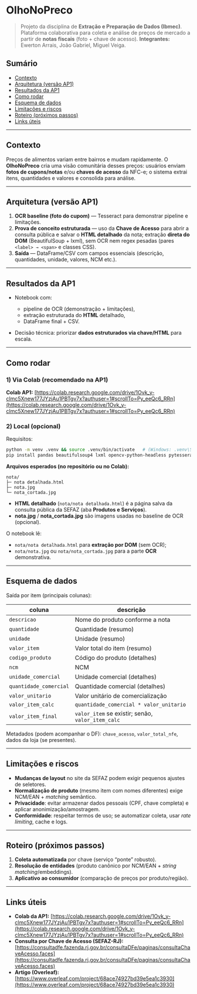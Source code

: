 # OlhoNoPreco

> Projeto da disciplina de **Extração e Preparação de Dados (Ibmec)**. Plataforma colaborativa para coleta e análise de preços de mercado a partir de **notas fiscais** (foto + chave de acesso).
> **Integrantes:** Ewerton Arrais, João Gabriel, Miguel Veiga.

## Sumário

* [Contexto](#contexto)
* [Arquitetura (versão AP1)](#arquitetura-versão-ap1)
* [Resultados da AP1](#resultados-da-ap1)
* [Como rodar](#como-rodar)
* [Esquema de dados](#esquema-de-dados)
* [Limitações e riscos](#limitações-e-riscos)
* [Roteiro (próximos passos)](#roteiro-próximos-passos)
* [Links úteis](#links-úteis)

---

## Contexto

Preços de alimentos variam entre bairros e mudam rapidamente. O **OlhoNoPreco** cria uma visão comunitária desses preços: usuários enviam **fotos de cupons/notas** e/ou **chaves de acesso** da NFC-e; o sistema extrai itens, quantidades e valores e consolida para análise.

---

## Arquitetura (versão AP1)

1. **OCR baseline (foto do cupom)** — Tesseract para demonstrar pipeline e limitações.
2. **Prova de conceito estruturada** — uso da **Chave de Acesso** para abrir a consulta pública e salvar o **HTML detalhado** da nota; extração **direta do DOM** (BeautifulSoup + lxml), sem OCR nem regex pesadas (pares `<label> → <span>` e classes CSS).
3. **Saída** — DataFrame/CSV com campos essenciais (descrição, quantidades, unidade, valores, NCM etc.).

---

## Resultados da AP1

* Notebook com:

  * pipeline de OCR (demonstração + limitações),
  * extração estruturada do **HTML** detalhado,
  * DataFrame final + CSV.
* Decisão técnica: priorizar **dados estruturados via chave/HTML** para escala.

---

## Como rodar

### 1) Via Colab (recomendado na AP1)

**Colab AP1:** [https://colab.research.google.com/drive/1Ovk_y-clmc5Xnew177JYzjAu1PBTgv7x?authuser=1#scrollTo=Py_eeQc6_RRn](https://colab.research.google.com/drive/1Ovk_y-clmc5Xnew177JYzjAu1PBTgv7x?authuser=1#scrollTo=Py_eeQc6_RRn)

### 2) Local (opcional)

Requisitos:

```bash
python -m venv .venv && source .venv/bin/activate   # (Windows: .venv\Scripts\activate)
pip install pandas beautifulsoup4 lxml opencv-python-headless pytesseract
```

**Arquivos esperados (no repositório ou no Colab):**

```
nota/
├─ nota detalhada.html
├─ nota.jpg
└─ nota_cortada.jpg
```

* **HTML detalhado** (`nota/nota detalhada.html`) é a página salva da consulta pública da SEFAZ (aba **Produtos e Serviços**).
* **nota.jpg** / **nota_cortada.jpg** são imagens usadas no baseline de OCR (opcional).

O notebook lê:

* `nota/nota detalhada.html` para **extração por DOM** (sem OCR);
* `nota/nota.jpg` ou `nota/nota_cortada.jpg` para a parte **OCR** demonstrativa.

---

## Esquema de dados

Saída por item (principais colunas):

| coluna                 | descrição                                         |
| ---------------------- | ------------------------------------------------- |
| `descricao`            | Nome do produto conforme a nota                   |
| `quantidade`           | Quantidade (resumo)                               |
| `unidade`              | Unidade (resumo)                                  |
| `valor_item`           | Valor total do item (resumo)                      |
| `codigo_produto`       | Código do produto (detalhes)                      |
| `ncm`                  | NCM                                               |
| `unidade_comercial`    | Unidade comercial (detalhes)                      |
| `quantidade_comercial` | Quantidade comercial (detalhes)                   |
| `valor_unitario`       | Valor unitário de comercialização                 |
| `valor_item_calc`      | `quantidade_comercial * valor_unitario`           |
| `valor_item_final`     | `valor_item` se existir; senão, `valor_item_calc` |

Metadados (podem acompanhar o DF): `chave_acesso`, `valor_total_nfe`, dados da loja (se presentes).

---

## Limitações e riscos

* **Mudanças de layout** no site da SEFAZ podem exigir pequenos ajustes de seletores.
* **Normalização de produto** (mesmo item com nomes diferentes) exige NCM/EAN + *matching* semântico.
* **Privacidade**: evitar armazenar dados pessoais (CPF, chave completa) e aplicar anonimização/amostragem.
* **Conformidade**: respeitar termos de uso; se automatizar coleta, usar *rate limiting*, cache e logs.

---

## Roteiro (próximos passos)

1. **Coleta automatizada** por chave (serviço “ponte” robusto).
2. **Resolução de entidades** (produto canônico por NCM/EAN + *string matching*/embeddings).
3. **Aplicativo ao consumidor** (comparação de preços por produto/região).

---

## Links úteis

* **Colab da AP1:** [https://colab.research.google.com/drive/1Ovk_y-clmc5Xnew177JYzjAu1PBTgv7x?authuser=1#scrollTo=Py_eeQc6_RRn](https://colab.research.google.com/drive/1Ovk_y-clmc5Xnew177JYzjAu1PBTgv7x?authuser=1#scrollTo=Py_eeQc6_RRn)
* **Consulta por Chave de Acesso (SEFAZ-RJ):** [https://consultadfe.fazenda.rj.gov.br/consultaDFe/paginas/consultaChaveAcesso.faces](https://consultadfe.fazenda.rj.gov.br/consultaDFe/paginas/consultaChaveAcesso.faces)
* **Artigo (Overleaf):** [https://www.overleaf.com/project/68ace74927bd39e5ea1c3930](https://www.overleaf.com/project/68ace74927bd39e5ea1c3930)
